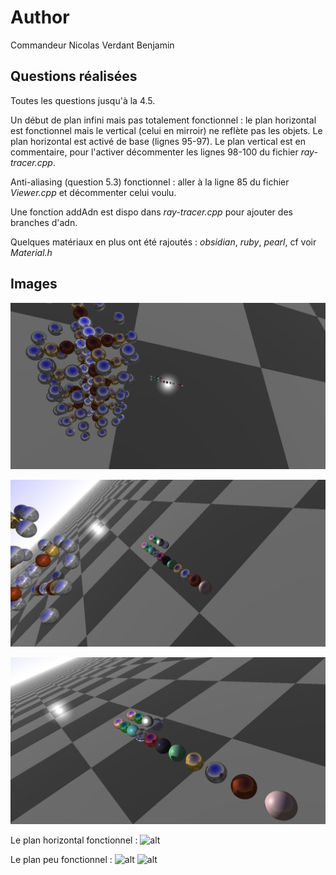 # Author

Commandeur Nicolas
Verdant Benjamin

## Questions réalisées

Toutes les questions jusqu'à la 4.5.

Un début de plan infini mais pas totalement fonctionnel : le plan horizontal est fonctionnel mais le vertical (celui en mirroir) ne reflète pas les objets. Le plan horizontal est activé de base (lignes 95-97). Le plan vertical est en commentaire, pour l'activer décommenter les lignes 98-100 du fichier *ray-tracer.cpp*.

Anti-aliasing (question 5.3) fonctionnel : aller à la ligne 85 du fichier *Viewer.cpp* et décommenter celui voulu.

Une fonction addAdn est dispo dans *ray-tracer.cpp* pour ajouter des branches d'adn.

Quelques matériaux en plus ont été rajoutés : *obsidian*, *ruby*, *pearl*, cf voir *Material.h*

## Images 

![alt](out.png)

![alt](out2.png)

![alt](out3.png)

Le plan horizontal fonctionnel :
![alt](out4.ppm)

Le plan peu fonctionnel :
![alt](out5.ppm)
![alt](out6.ppm)